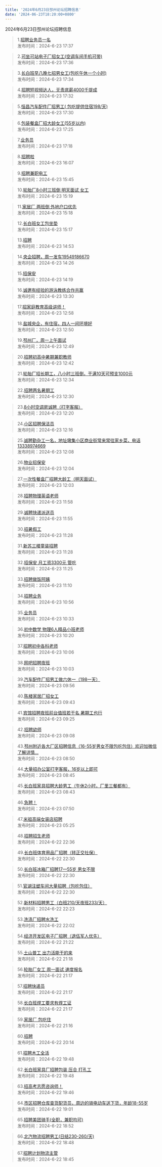 ```yaml
---
title: '2024年6月23日邳州论坛招聘信息'
date: '2024-06-23T18:20:00+0800'
---
```

2024年6月23日邳州论坛招聘信息
<!--more-->
>1.[招聘业务员一名](https://www.pzzc.net/forum.php?mod=viewthread&tid=10431256)<br>
>发布时间：2024-6-23 17:37

>2.[可坐可站电子厂招女工(空调车间手机可带)](https://www.pzzc.net/forum.php?mod=viewthread&tid=10431255)<br>
>发布时间：2024-6-23 17:36

>3.[长白班早八晚七招男女工(包吃午休一个小时)](https://www.pzzc.net/forum.php?mod=viewthread&tid=10431254)<br>
>发布时间：2024-6-23 17:34

>4.[招聘短视频达人，无责底薪4000千提成](https://www.pzzc.net/forum.php?mod=viewthread&tid=10431253)<br>
>发布时间：2024-6-23 17:32

>5.[恒昌汽车配件厂招男工( 包吃提供住宿198/天)](https://www.pzzc.net/forum.php?mod=viewthread&tid=10431251)<br>
>发布时间：2024-6-23 17:30

>6.[包装餐盒厂招大龄女工(55岁以内)](https://www.pzzc.net/forum.php?mod=viewthread&tid=10431248)<br>
>发布时间：2024-6-23 17:25

>7.[业务员](https://www.pzzc.net/forum.php?mod=viewthread&tid=10431246)<br>
>发布时间：2024-6-23 17:18

>8.[招聘啦](https://www.pzzc.net/forum.php?mod=viewthread&tid=10431229)<br>
>发布时间：2024-6-23 16:07

>9.[招聘兼职电工](https://www.pzzc.net/forum.php?mod=viewthread&tid=10431225)<br>
>发布时间：2024-6-23 15:45

>10.[轮胎厂8小时三班倒  明天面试  女工](https://www.pzzc.net/forum.php?mod=viewthread&tid=10431219)<br>
>发布时间：2024-6-23 15:19

>11.[家居厂  两班倒  外地户口优先](https://www.pzzc.net/forum.php?mod=viewthread&tid=10431218)<br>
>发布时间：2024-6-23 15:18

>12.[长白班女工包坐垫](https://www.pzzc.net/forum.php?mod=viewthread&tid=10431217)<br>
>发布时间：2024-6-23 15:17

>13.[招聘](https://www.pzzc.net/forum.php?mod=viewthread&tid=10431213)<br>
>发布时间：2024-6-23 14:53

>14.[央企招聘，周一发车19549186670](https://www.pzzc.net/forum.php?mod=viewthread&tid=10431207)<br>
>发布时间：2024-6-23 14:26

>15.[招保安](https://www.pzzc.net/forum.php?mod=viewthread&tid=10431203)<br>
>发布时间：2024-6-23 14:19

>16.[诚邀有经验的游泳教练合作共赢](https://www.pzzc.net/forum.php?mod=viewthread&tid=10431199)<br>
>发布时间：2024-6-23 13:30

>17.[招家庭教育高级讲师！](https://www.pzzc.net/forum.php?mod=viewthread&tid=10431194)<br>
>发布时间：2024-6-23 12:58

>18.[盐城央企，有住宿，四人一间环境好](https://www.pzzc.net/forum.php?mod=viewthread&tid=10431192)<br>
>发布时间：2024-6-23 12:50

>19.[邳州厂，周一上午面试](https://www.pzzc.net/forum.php?mod=viewthread&tid=10431191)<br>
>发布时间：2024-6-23 12:49

>20.[招聘初高中暑期兼职教师](https://www.pzzc.net/forum.php?mod=viewthread&tid=10431189)<br>
>发布时间：2024-6-23 12:42

>21.[轮胎厂招长期工，八小时三班倒，干满10天可预支1000元](https://www.pzzc.net/forum.php?mod=viewthread&tid=10431184)<br>
>发布时间：2024-6-23 12:34

>22.[招聘两名暑期工](https://www.pzzc.net/forum.php?mod=viewthread&tid=10431183)<br>
>发布时间：2024-6-23 12:30

>23.[8小时空调房诚聘（打字客服）](https://www.pzzc.net/forum.php?mod=viewthread&tid=10431182)<br>
>发布时间：2024-6-23 12:20

>24.[小区招聘保洁员](https://www.pzzc.net/forum.php?mod=viewthread&tid=10431181)<br>
>发布时间：2024-6-23 12:16

>25.[诚聘勤杂工一名，地址墩集小区商业街常来常往家乡菜，电话13338974669](https://www.pzzc.net/forum.php?mod=viewthread&tid=10431177)<br>
>发布时间：2024-6-23 12:08

>26.[物业招保安](https://www.pzzc.net/forum.php?mod=viewthread&tid=10431175)<br>
>发布时间：2024-6-23 12:04

>27.[一次性餐盒厂招聘大龄工（明天面试）](https://www.pzzc.net/forum.php?mod=viewthread&tid=10431172)<br>
>发布时间：2024-6-23 12:03

>28.[招聘物理英语老师](https://www.pzzc.net/forum.php?mod=viewthread&tid=10431171)<br>
>发布时间：2024-6-23 11:58

>29.[诚聘快递派送员](https://www.pzzc.net/forum.php?mod=viewthread&tid=10431169)<br>
>发布时间：2024-6-23 11:55

>30.[招暑假工](https://www.pzzc.net/forum.php?mod=viewthread&tid=10431160)<br>
>发布时间：2024-6-23 11:28

>31.[新苏三楼童装招聘](https://www.pzzc.net/forum.php?mod=viewthread&tid=10431159)<br>
>发布时间：2024-6-23 11:28

>32.[招保安 月工资3300元  管吃](https://www.pzzc.net/forum.php?mod=viewthread&tid=10431157)<br>
>发布时间：2024-6-23 11:25

>33.[招聘做饭阿姨](https://www.pzzc.net/forum.php?mod=viewthread&tid=10431152)<br>
>发布时间：2024-6-23 11:10

>34.[招聘业务](https://www.pzzc.net/forum.php?mod=viewthread&tid=10431147)<br>
>发布时间：2024-6-23 10:56

>35.[业务员](https://www.pzzc.net/forum.php?mod=viewthread&tid=10431139)<br>
>发布时间：2024-6-23 10:33

>36.[初中数学 物理6人精品小班老师](https://www.pzzc.net/forum.php?mod=viewthread&tid=10431135)<br>
>发布时间：2024-6-23 10:20

>37.[招聘初中各科老师](https://www.pzzc.net/forum.php?mod=viewthread&tid=10431123)<br>
>发布时间：2024-6-23 10:06

>38.[网吧招聘夜班](https://www.pzzc.net/forum.php?mod=viewthread&tid=10431122)<br>
>发布时间：2024-6-23 10:03

>39.[汽车配件厂招男工做六休一（198一天）](https://www.pzzc.net/forum.php?mod=viewthread&tid=10431120)<br>
>发布时间：2024-6-23 09:56

>40.[陈楼家居厂招女工](https://www.pzzc.net/forum.php?mod=viewthread&tid=10431112)<br>
>发布时间：2024-6-23 09:43

>41.[宾馆招聘夜班前台值班若干名 暑期工也行](https://www.pzzc.net/forum.php?mod=viewthread&tid=10431108)<br>
>发布时间：2024-6-23 09:25

>42.[招聘幼师](https://www.pzzc.net/forum.php?mod=viewthread&tid=10431103)<br>
>发布时间：2024-6-23 09:08

>43.[邳州附近各大厂区招聘信息（16-55岁男女不限包吃包住）欢迎加微信了解详情…](https://www.pzzc.net/forum.php?mod=viewthread&tid=10431101)<br>
>发布时间：2024-6-23 08:50

>44.[大量招办公室打字客服，16岁以上即可](https://www.pzzc.net/forum.php?mod=viewthread&tid=10431100)<br>
>发布时间：2024-6-23 08:45

>45.[长白班家具招聘大龄男工（午休2小时，厂里三餐都有）](https://www.pzzc.net/forum.php?mod=viewthread&tid=10431099)<br>
>发布时间：2024-6-23 08:43

>46.[急聘！](https://www.pzzc.net/forum.php?mod=viewthread&tid=10431085)<br>
>发布时间：2024-6-23 07:50

>47.[米祖高端女装店招聘](https://www.pzzc.net/forum.php?mod=viewthread&tid=10431061)<br>
>发布时间：2024-6-23 05:25

>48.[招聘招生老师](https://www.pzzc.net/forum.php?mod=viewthread&tid=10431035)<br>
>发布时间：2024-6-22 22:36

>49.[长白班体育用品厂招聘（转正交社保）](https://www.pzzc.net/forum.php?mod=viewthread&tid=10431030)<br>
>发布时间：2024-6-22 22:30

>50.[长白班冰箱厂招聘17—55岁 男女不限](https://www.pzzc.net/forum.php?mod=viewthread&tid=10431029)<br>
>发布时间：2024-6-22 22:30

>51.[官湖注塑车间大量招聘（包吃包住）](https://www.pzzc.net/forum.php?mod=viewthread&tid=10431028)<br>
>发布时间：2024-6-22 22:30

>52.[新材料招聘男工（白班210/天夜班233/天）](https://www.pzzc.net/forum.php?mod=viewthread&tid=10431026)<br>
>发布时间：2024-6-22 22:23

>53.[洗涤厂招聘水洗工](https://www.pzzc.net/forum.php?mod=viewthread&tid=10431020)<br>
>发布时间：2024-6-22 22:02

>54.[经济开发区电子厂招聘（退伍军人优先）](https://www.pzzc.net/forum.php?mod=viewthread&tid=10431016)<br>
>发布时间：2024-6-22 21:22

>55.[土山普工  出力活能干的来](https://www.pzzc.net/forum.php?mod=viewthread&tid=10431012)<br>
>发布时间：2024-6-22 21:18

>56.[轮胎厂女工  周一面试  速度报名](https://www.pzzc.net/forum.php?mod=viewthread&tid=10431011)<br>
>发布时间：2024-6-22 21:17

>57.[招聘快递员](https://www.pzzc.net/forum.php?mod=viewthread&tid=10431010)<br>
>发布时间：2024-6-22 21:17

>58.[长白班焊工要求有焊工证](https://www.pzzc.net/forum.php?mod=viewthread&tid=10431009)<br>
>发布时间：2024-6-22 21:17

>59.[家居厂  包吃住](https://www.pzzc.net/forum.php?mod=viewthread&tid=10431008)<br>
>发布时间：2024-6-22 21:16

>60.[招聘](https://www.pzzc.net/forum.php?mod=viewthread&tid=10430996)<br>
>发布时间：2024-6-22 20:14

>61.[招聘木工全活](https://www.pzzc.net/forum.php?mod=viewthread&tid=10430989)<br>
>发布时间：2024-6-22 19:48

>62.[长白班家具厂招聘包装 压合 打孔工](https://www.pzzc.net/forum.php?mod=viewthread&tid=10430987)<br>
>发布时间：2024-6-22 19:48

>63.[招高考志愿咨询师！](https://www.pzzc.net/forum.php?mod=viewthread&tid=10430986)<br>
>发布时间：2024-6-22 19:46

>64.[市区招聘仓库查货配货员，周边的骑电动车送下货，年龄18-55岁](https://www.pzzc.net/forum.php?mod=viewthread&tid=10430976)<br>
>发布时间：2024-6-22 19:01

>65.[招聘美团骑手(全职，兼职均可)](https://www.pzzc.net/forum.php?mod=viewthread&tid=10430975)<br>
>发布时间：2024-6-22 18:52

>66.[北汽物流招聘男工(日结230-260/天)](https://www.pzzc.net/forum.php?mod=viewthread&tid=10430972)<br>
>发布时间：2024-6-22 18:48

>67.[招聘计划物流主管](https://www.pzzc.net/forum.php?mod=viewthread&tid=10430971)<br>
>发布时间：2024-6-22 18:45

